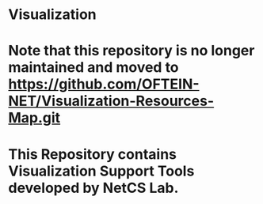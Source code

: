 # Visualization
# Note that this repository is no longer maintained and moved to https://github.com/OFTEIN-NET/Visualization-Resources-Map.git
# This Repository contains Visualization Support Tools developed by NetCS Lab.
